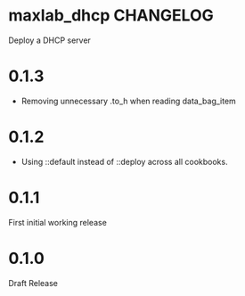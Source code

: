# maxlab_dhcp CHANGELOG

Deploy a DHCP server

# 0.1.3

* Removing unnecessary .to_h when reading data_bag_item

# 0.1.2

* Using ::default instead of ::deploy across all cookbooks.

# 0.1.1

First initial working release

# 0.1.0

Draft Release

